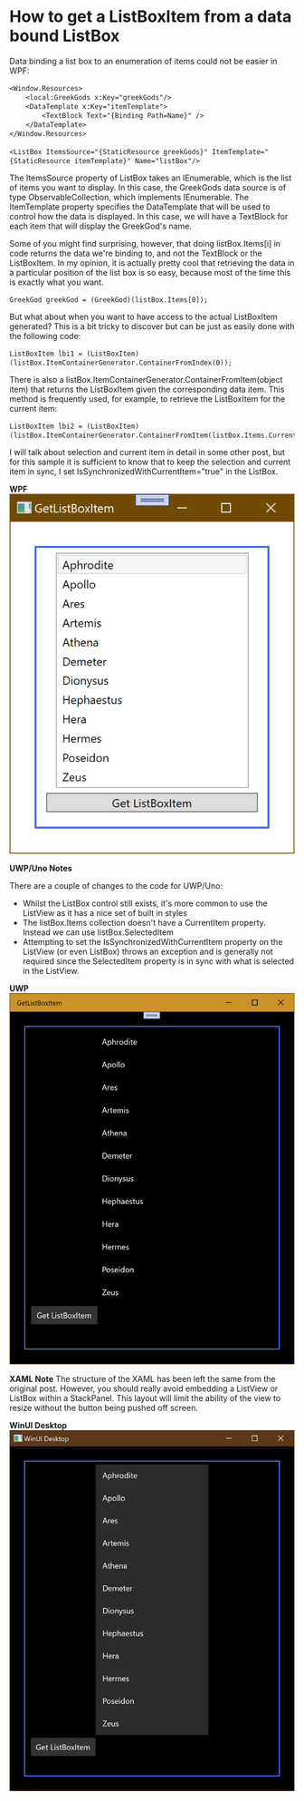 # How to get a ListBoxItem from a data bound ListBox

Data binding a list box to an enumeration of items could not be easier in WPF:

	<Window.Resources>
		<local:GreekGods x:Key="greekGods"/>
		<DataTemplate x:Key="itemTemplate">
			<TextBlock Text="{Binding Path=Name}" />
		</DataTemplate>
	</Window.Resources>
	
	<ListBox ItemsSource="{StaticResource greekGods}" ItemTemplate="{StaticResource itemTemplate}" Name="listBox"/>

The ItemsSource property of ListBox takes an IEnumerable, which is the list of items you want to display. In this case, the GreekGods data source is of type ObservableCollection, which implements IEnumerable. The ItemTemplate property specifies the DataTemplate that will be used to control how the data is displayed. In this case, we will have a TextBlock for each item that will display the GreekGod's name.

Some of you might find surprising, however, that doing listBox.Items[i] in code returns the data we're binding to, and not the TextBlock or the ListBoxItem. In my opinion, it is actually pretty cool that retrieving the data in a particular position of the list box is so easy, because most of the time this is exactly what you want. 

	GreekGod greekGod = (GreekGod)(listBox.Items[0]);

But what about when you want to have access to the actual ListBoxItem generated? This is a bit tricky to discover but can be just as easily done with the following code: 

	ListBoxItem lbi1 = (ListBoxItem)(listBox.ItemContainerGenerator.ContainerFromIndex(0));

There is also a listBox.ItemContainerGenerator.ContainerFromItem(object item) that returns the ListBoxItem given the corresponding data item. This method is frequently used, for example, to retrieve the ListBoxItem for the current item:

	ListBoxItem lbi2 = (ListBoxItem)(listBox.ItemContainerGenerator.ContainerFromItem(listBox.Items.CurrentItem));

I will talk about selection and current item in detail in some other post, but for this sample it is sufficient to know that to keep the selection and current item in sync, I set IsSynchronizedWithCurrentItem="true" in the ListBox.

**WPF**
![](Images/GetListBoxItem.png)


**UWP/Uno Notes**

There are a couple of changes to the code for UWP/Uno:

- Whilst the ListBox control still exists, it's more common to use the ListView as it has a nice set of built in styles
- The listBox.Items collection doesn't have a CurrentItem property. Instead we can use listBox.SelectedItem
- Attempting to set the IsSynchronizedWithCurrentItem property on the ListView (or even ListBox) throws an exception and is generally not required since the SelectedItem property is in sync with what is selected in the ListView.

**UWP**
![](Images/GetListBoxItem-uwp.png)


**XAML Note**
The structure of the XAML has been left the same from the original post. However, you should really avoid embedding a ListView or ListBox within a StackPanel. This layout will limit the ability of the view to resize without the button being pushed off screen.

**WinUI Desktop**
![](Images/GetListBoxItem-desktop.png)

